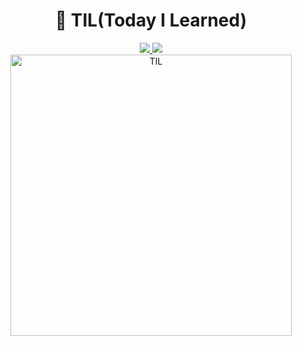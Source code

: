 <h1 align="center">📝 TIL(Today I Learned)</h1>

<div align="center">
    <a href="https://app.netlify.com/sites/younho9-til/deploys" target="_blank"> 
        <img art="Netlify Status" src="https://api.netlify.com/api/v1/badges/1e35c998-4b16-4905-930a-b3621572c080/deploy-status"/>
    </a>
    <a href="https://hits.seeyoufarm.com">
        <img art="Hits" src="https://hits.seeyoufarm.com/api/count/incr/badge.svg?url=https%3A%2F%2Fgithub.com%2Fyounho9%2FTIL"/>
    </a>
</div>

<div align="center">
    <a href="https://til.younho9.dev">
        <img width="450" alt="TIL" src="https://user-images.githubusercontent.com/48426991/94285232-61d4db00-ff8e-11ea-8282-10775f2ae1ab.png">
    </a>
</div>
